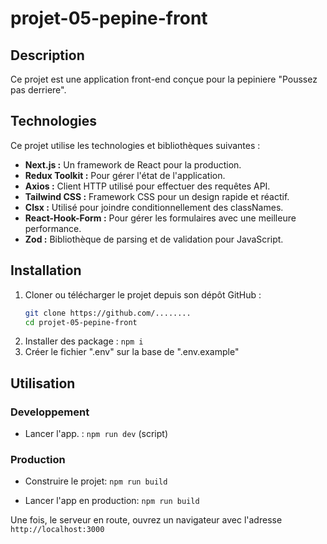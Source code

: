# projet-05-pepine-front

## Description

Ce projet est une application front-end conçue pour la pepiniere "Poussez pas derriere".

## Technologies

Ce projet utilise les technologies et bibliothèques suivantes :

- **Next.js :** Un framework de React pour la production.
- **Redux Toolkit :** Pour gérer l'état de l'application.
- **Axios :** Client HTTP utilisé pour effectuer des requêtes API.
- **Tailwind CSS :** Framework CSS pour un design rapide et réactif.
- **Clsx :** Utilisé pour joindre conditionnellement des classNames.
- **React-Hook-Form :** Pour gérer les formulaires avec une meilleure performance.
- **Zod :** Bibliothèque de parsing et de validation pour JavaScript.

## Installation

1. Cloner ou télécharger le projet depuis son dépôt GitHub :
   ```bash
   git clone https://github.com/........
   cd projet-05-pepine-front

2. Installer des package : `npm i`
3. Créer le fichier ".env" sur la base de ".env.example"

## Utilisation

### Developpement

- Lancer l'app. : `npm run dev` (script)

### Production

- Construire le projet: `npm run build`

- Lancer l'app en production: `npm run build`



Une fois, le serveur en route, ouvrez un navigateur avec l'adresse `http://localhost:3000`